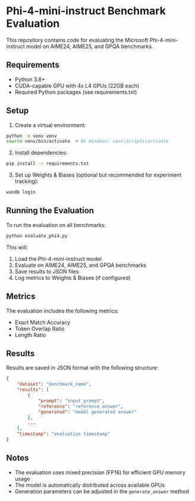 # Phi-4-mini-instruct Benchmark Evaluation

This repository contains code for evaluating the Microsoft Phi-4-mini-instruct model on AIME24, AIME25, and GPQA benchmarks.

## Requirements

- Python 3.8+
- CUDA-capable GPU with 4x L4 GPUs (22GB each)
- Required Python packages (see requirements.txt)

## Setup

1. Create a virtual environment:
```bash
python -m venv venv
source venv/bin/activate  # On Windows: venv\Scripts\activate
```

2. Install dependencies:
```bash
pip install -r requirements.txt
```

3. Set up Weights & Biases (optional but recommended for experiment tracking):
```bash
wandb login
```

## Running the Evaluation

To run the evaluation on all benchmarks:

```bash
python evaluate_phi4.py
```

This will:
1. Load the Phi-4-mini-instruct model
2. Evaluate on AIME24, AIME25, and GPQA benchmarks
3. Save results to JSON files
4. Log metrics to Weights & Biases (if configured)

## Metrics

The evaluation includes the following metrics:
- Exact Match Accuracy
- Token Overlap Ratio
- Length Ratio

## Results

Results are saved in JSON format with the following structure:
```json
{
    "dataset": "benchmark_name",
    "results": [
        {
            "prompt": "input prompt",
            "reference": "reference answer",
            "generated": "model generated answer"
        },
        ...
    ],
    "timestamp": "evaluation timestamp"
}
```

## Notes

- The evaluation uses mixed precision (FP16) for efficient GPU memory usage
- The model is automatically distributed across available GPUs
- Generation parameters can be adjusted in the `generate_answer` method 